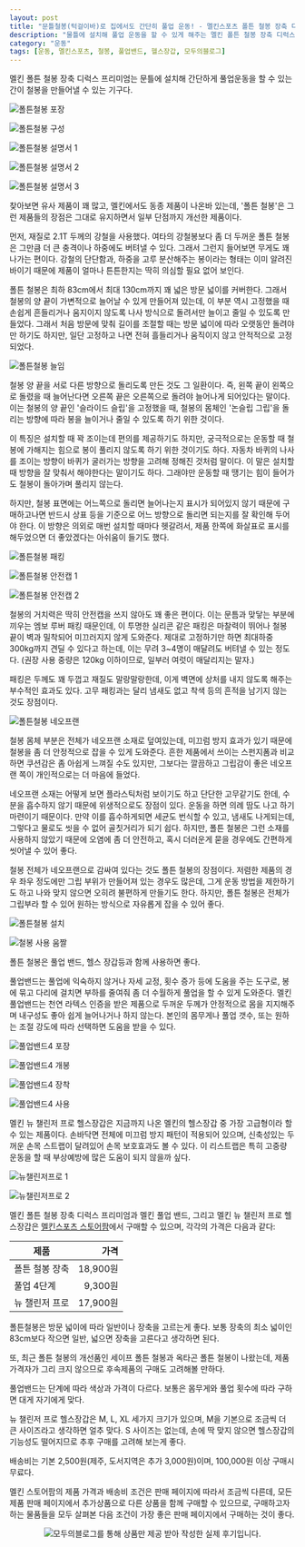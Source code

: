 ```yaml
---
layout: post
title: "문틀철봉(턱걸이바)로 집에서도 간단히 풀업 운동! - 멜킨스포츠 폴튼 철봉 장축 디럭스 프리미엄"
description: "물틀에 설치해 풀업 운동을 할 수 있게 해주는 멜킨 폴튼 철봉 장축 디럭스 프리미엄을 사용해봤다."
category: "운동"
tags: [운동, 멜킨스포츠, 철봉, 풀업밴드, 헬스장갑, 모두의블로그]
---
```


멜킨 폴튼 철봉 장축 디럭스 프리미엄는
문틀에 설치해 간단하게 풀업운동을 할 수 있는 간이 철봉을 만들어낼 수 있는 기구다.

![폴튼철봉 포장](https://lh3.googleusercontent.com/04bkKMTTayo5y0wwRUkKriRJM90bgNBJ9yhiFzXHJ1XFRuR-pSghc2DhkoknUhfXMP6El57R_rI0Sw=s480)

![폴튼철봉 구성](https://lh3.googleusercontent.com/eg8Z3R2Nch9nUrqXW-cX4BiX2wzExATC9ST0-qfZB0bXjya56JDNQ8h5ZMupPozyJPoj5Vrzw9vsLw=s480)


![폴튼철봉 설명서 1](https://lh3.googleusercontent.com/sI3Vha4EMCjQKe5uKY3UXasCb4D_cGuNU5PxWoxdJEsb1g_za22zC60NvVi5MXZuzRtwzivej5ZuYw=s480)

![폴튼철봉 설명서 2](https://lh3.googleusercontent.com/bRYE184zabGfCLdULSUDW1udR4YP_B0jymmsjdhiIxCw1N4eG_QqRT0WiZwqK-4Dho8bb288t9rNwA=s480)

![폴튼철봉 설명서 3](https://lh3.googleusercontent.com/743ru-xw4DyUoZzy6XqeRogBlNUyeYQXnc31O80HYKur-v1R-7Fu3vopbTyU9EHYZ_PTM9NyWFlBEg=s480)

찾아보면 유사 제품이 꽤 많고,
멜킨에서도 동종 제품이 나온바 있는데,
'폴튼 철봉'은 그런 제품들의 장점은 그대로 유지하면서 일부 단점까지 개선한 제품이다.

먼저, 재질로 2.1T 두께의 강철을 사용했다.
여타의 강철봉보다 좀 더 두꺼운 폴튼 철봉은 그만큼 더 큰 충격이나 하중에도 버텨낼 수 있다.
그래서 그런지 들어보면 무게도 꽤 나가는 편이다.
강철의 단단함과, 하중을 고루 분산해주는 봉이라는 형태는 이미 알려진 바이기 때문에
제품이 얼마나 튼튼한지는 딱히 의심할 필요 없어 보인다.

폴튼 철봉은 최하 83cm에서 최대 130cm까지 꽤 넓은 방문 넓이를 커버한다.
그래서 철봉의 양 끝이 가변적으로 늘어날 수 있게 만들어져 있는데,
이 부분 역시 고정했을 때 손쉽게 흔들리거나 움지이지 않도록
나사 방식으로 돌려서만 늘이고 줄일 수 있도록 만들었다.
그래서 처음 방문에 맞춰 길이를 조절할 때는
방문 넓이에 따라 오랫동안 돌려야만 하기도 하지만,
일단 고정하고 나면 전혀 흘들리거나 움직이지 않고 안적적으로 고정되었다.

![폴튼철봉 늘임](https://lh3.googleusercontent.com/Lwhbs2m08YBiXA0EXiCojvunbogVwplGXrnbjtcJclgfYMQ1MfMNXZZFS-YUnZY3rXQbbGi_3MnGKg=s480)

철봉 양 끝을 서로 다른 방향으로 돌리도록 만든 것도 그 일환이다.
즉, 왼쪽 끝이 왼쪽으로 돌렸을 때 늘어난다면 오른쪽 끝은 오른쪽으로 돌려야 늘어나게 되어있다는 말이다.
이는 철봉의 양 끝인 '슬라이드 슬립'을 고정했을 때,
철봉의 몸체인 '논슬립 그립'을 돌리는 방향에 따라 봉을 늘이거나 줄일 수 있도록 하기 위한 것이다.

이 특징은 설치할 때 꽉 조이는데 편의를 제공하기도 하지만,
궁극적으로는 운동할 때 철봉에 가해지는 힘으로 봉이 풀리지 않도록 하기 위한 것이기도 하다.
자동차 바퀴의 나사를 조이는 방향이 바퀴가 굴러가는 방향을 고려해 정해진 것처럼 말이다.
이 말은 설치할 때 방향을 잘 맞춰서 해야한다는 말이기도 하다.
그래야만 운동할 때 땡기는 힘이 들어가도 철봉이 돌아가며 풀리지 않는다.

하지만, 철봉 표면에는 어느쪽으로 돌리면 늘어나는지 표시가 되어있지 않기 때문에
구매하고나면 반드시 상표 등을 기준으로 어느 방향으로 돌리면 되는지를 잘 확인해 두어야 한다.
이 방향은 의외로 매번 설치할 때마다 헷갈려서,
제품 한쪽에 화살표로 표시를 해두었으면 더 좋았겠다는 아쉬움이 들기도 했다.

![폴튼철봉 패킹](https://lh3.googleusercontent.com/D8qV-h8pyGqXCVkwpkrfbT7MtKJLwIIF6zmUwOE5DYbCO2I14tsfnm9j65Iw6_OEEJoxN4XfZML5EA=s480)

![폴튼철봉 안전캡 1](https://lh3.googleusercontent.com/hW00zeg_i_d6eLboARjzGxCrxfAKZJ53cc6u7Qcayb7r76yaoGl7s1NUT-xjiKt3sZ6WUzeH3d6Czg=s480)

![폴튼철봉 안전캡 2](https://lh3.googleusercontent.com/R1LqzuJgyKcWOAKzLIr4t2TppgnCcYAXTj9T4Liz4yuImcB4ZPUgUKFvdXjwK3FVP34atcSrI_ZozA=s480)

철봉의 거치력은 딱히 안전캡을 쓰지 않아도 꽤 좋은 편이다.
이는 문틈과 맞닿는 부분에 끼우는 엠보 루버 패킹 때문인데,
이 투명한 실리콘 같은 패킹은 마찰력이 뛰어나
철봉 끝이 벽과 밀착되어 미끄러지지 않게 도와준다.
제대로 고정하기만 하면 최대하중 300kg까지 견딜 수 있다고 하는데,
이는 무려 3~4명이 매달려도 버텨낼 수 있는 정도다.
(권장 사용 중량은 120kg 이하이므로, 일부러 여럿이 매달리지는 말자.)

패킹은 두께도 꽤 두껍고 재질도 말랑말랑한데,
이게 벽면에 상처를 내지 않도록 해주는 부수적인 효과도 있다.
고무 패킹과는 달리 냄새도 없고 착색 등의 흔적을 남기지 않는 것도 장점이다.

![폴튼철봉 네오프랜](https://lh3.googleusercontent.com/u5KsflaHfxdFZGGAZztJhMbFwopmU66_nVnDgbtEcSjE2nrWzSBAjO34lUoNYQhwQext3V-2hjr_kQ=s480)

철봉 몸체 부분은 전체가 네오프랜 소재로 덮여있는데,
미끄럼 방지 효과가 있기 때문에
철봉을 좀 더 안정적으로 잡을 수 있게 도와준다.
흔한 제품에서 쓰이는 스펀지폼과 비교하면 쿠션감은 좀 아쉽게 느껴질 수도 있지만,
그보다는 깔끔하고 그립감이 좋은 네오프랜 쪽이 개인적으로는 더 마음에 들었다.

네오프랜 소재는 어떻게 보면 플라스틱처럼 보이기도 하고 단단한 고무같기도 한데,
수분을 흡수하지 않기 때문에 위생적으로도 장점이 있다.
운동을 하면 의례 땀도 나고 하기 마련이기 때문이다.
만약 이를 흡수하게되면 세균도 번식할 수 있고, 냄새도 나게되는데,
그렇다고 물로도 씻을 수 없어 골칫거리가 되기 쉽다.
하지만, 폴튼 철봉은 그런 소재를 사용하지 않았기 때문에 오염에 좀 더 안전하고,
혹시 더러운게 묻을 경우에도 간편하게 씻어낼 수 있어 좋다.

철봉 전체가 네오프랜으로 감싸여 있다는 것도 폴튼 철봉의 장점이다.
저렴한 제품의 경우 좌우 정도에만 그립 부위가 만들어져 있는 경우도 많은데,
그게 운동 방법을 제한하기도 하고 나와 맞지 않으면 오히려 불편하게 만들기도 한다.
하지만, 폴튼 철봉은 전체가 그립부라 할 수 있어
원하는 방식으로 자유롭게 잡을 수 있어 좋다.

![폴튼철봉 설치](https://lh3.googleusercontent.com/RXxJq9QEFC0J6W9kK11HvGAFEzfUzq-tAVwqGR4tKW07O9hQJ7ewhmfujWrPps2lIV_hepp9X0IPGw=s480)

![철봉 사용 움짤](https://lh3.googleusercontent.com/qAXPjhneIYTDmvXlydoxVHQY-14McHIMyGK79BW5k2CXM_ycvjCir134yPv_4dn-mNKoRG3enKxzIQ=s480)

폴튼 철봉은 풀업 밴드, 헬스 장갑등과 함께 사용하면 좋다.

풀업밴드는 풀업에 익숙하지 않거나 자세 교정, 횟수 증가 등에 도움을 주는 도구로,
봉에 묶고 다리에 걸치면 부하를 줄여줘 좀 더 수월하게 풀업을 할 수 있게 도와준다.
멜킨 풀업밴드는 천연 라텍스 인증을 받은 제품으로
두꺼운 두께가 안정적으로 몸을 지지해주며
내구성도 좋아 쉽게 늘어나거나 하지 않는다.
본인의 몸무게나 풀업 갯수, 또는 원하는 조절 강도에 따라 선택하면 도움을 받을 수 있다.

![풀업밴드4 포장](https://lh3.googleusercontent.com/0rJBlNFd0Uqo9TVdsT2vhc5gGby9ELrDWimrJLSu5jrhTIHhQw5clxQxIR_Db07qtzcirkmNxVchZQ=s480)

![풀업밴드4 개봉](https://lh3.googleusercontent.com/LJlnyhqeOD3exMddcYo_-TGBu8sBk3YwwRLPQKN4sj_I212oY3BO7Upn41Awu-DmqLNRZj9jW6-zqg=s480)

![풀업밴드4 장착](https://lh3.googleusercontent.com/GqfvOV1QFkckm-ojUeEcEdkUvkXU-l4t2YqIv3MZfEJVgROBD5SzdNzLQf3HYyD4Nenes-WsHhA-bw=s480)

![풀업밴드4 사용](https://lh3.googleusercontent.com/uLA1o5Yama8cxLTLqxzAHI1dvyUVS5o428oPRKNRBlJQqF3CTTq6JSIkjSzYcP52nFAS7qoHjf3aaw=s480)

멜킨 뉴 챌린저 프로 헬스장갑은
지금까지 나온 멜킨의 헬스장갑 중 가장 고급형이라 할 수 있는 제품이다.
손바닥면 전체에 미끄럼 방지 패턴이 적용되어 있으며,
신축성있는 두꺼운 손목 스트랩이 달려있어 손목 보호효과도 볼 수 있다.
이 리스트랩은 특히 고중량 운동을 할 때 부상예방에 많은 도움이 되지 않을까 싶다.

![뉴챌린저프로 1](https://lh3.googleusercontent.com/T63KUjyz4gsVPdfoeUe3yH42KURzdLh8qPqf2VuQsPy6rCdGgzf5skJMRQr_gMcgIIzm_bxgAl0acg=s480)

![뉴챌린저프로 2](https://lh3.googleusercontent.com/7Ad80IbJou6UOz2xbxiJgAAv7wGa5zQn0hCt4QxMC9czsDANb2Z1jjZXA6Er0ri1uBziMEhNLIVJ1A=s480)

멜킨 폴튼 철봉 장축 디럭스 프리미엄과
멜킨 풀업 밴드,
그리고 멜킨 뉴 챌린저 프로 헬스장갑은
[멜킨스포츠 스토어팜](https://smartstore.naver.com/melkinsports/products/581149173)에서 구매할 수 있으며,
각각의 가격은 다음과 같다:

제품              | 가격
------------------|---------:
폴튼 철봉 장축    | 18,900원
풀업 4단계        |  9,300원
뉴 챌린저 프로    | 17,900원

폴튼철봉은 방문 넓이에 따라 일반이나 장축을 고르는게 좋다.
보통 장축의 최소 넓이인 83cm보다 작으면 일반, 넓으면 장축을 고른다고 생각하면 된다.

또, 최근 폴튼 철봉의 개선품인 세이프 폴튼 철봉과 옥타곤 폴튼 철봉이 나왔는데,
제품 가격자가 그리 크지 않으므로 후속제품의 구매도 고려해볼 만하다.

풀업밴드는 단계에 따라 색상과 가격이 다르다.
보통은 몸무게와 풀업 횟수에 따라 구하면 대게 자기에게 맞다.

뉴 챌린저 프로 헬스장갑은 M, L, XL 세가지 크기가 있으며,
M을 기본으로 조금씩 더 큰 사이즈라고 생각하면 얼추 맞다.
S 사이즈는 없는데, 손에 딱 맞지 않으면 헬스장갑의 기능성도 떨어지므로
추후 구매를 고려해 보는게 좋다.

배송비는 기본 2,500원(제주, 도서지역은 추가 3,000원)이며,
100,000원 이상 구매시 무료다.

멜킨 스토어팜의 제품 가격과 배송비 조건은 판매 페이지에 따라서 조금씩 다른데,
모든 제품 판매 페이지에서 추가상품으로 다른 상품을 함께 구매할 수 있으므로,
구매하고자 하는 물품들을 모두 살펴본 다음
조건이 가장 좋은 판매 페이지에서 구매하는 것이 좋다.



<center><img src="https://moduad.com/img/sponser_img.php?mb_mb=reznoagmailcom&wr_wr=418971&bo_table=life&p_wr_wr=26580" alt="모두의블로그를 통해 상품만 제공 받아 작성한 실제 후기입니다." /></center>
